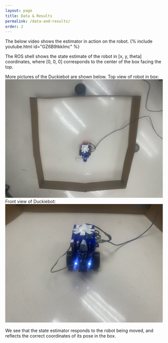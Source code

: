 ```yaml
---
layout: page
title: Data & Results
permalink: /data-and-results/
order: 2
---
```


The below video shows the estimator in action on the robot. 
{% include youtube.html id="GZ6B9tkkImc" %}

The ROS shell shows the state estimate of the robot in [x, y, theta] coordinates, where \[0, 0, 0\] corresponds to the center of the box facing the top.

More pictures of the Duckiebot are shown below.
Top view of robot in box:
![duckie_top](./assets/img/duckie_top.jpeg)
Front view of Duckiebot:
![duckie_front](./assets/img/duckie_front.jpeg)


We see that the state estimator responds to the robot being moved, and reflects the correct coordinates of its pose in the box. 